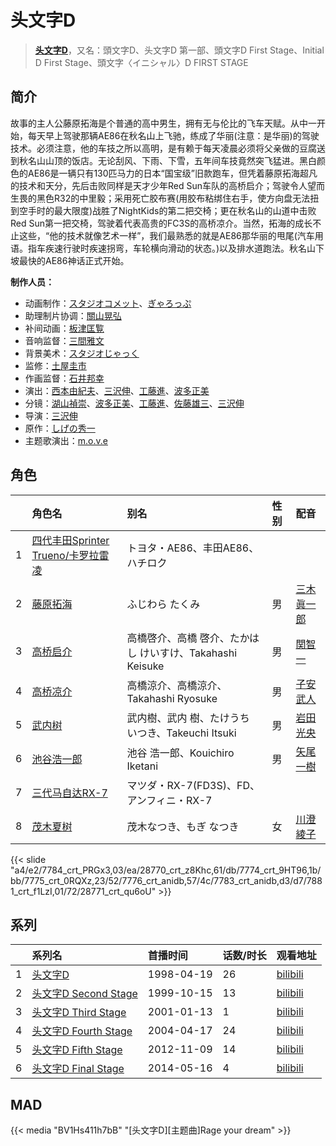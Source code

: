 # 头文字D


> <u>**[头文字D](https://bgm.tv/subject/8290)**</u>，又名：頭文字D、头文字D 第一部、頭文字D First Stage、Initial D First Stage、頭文字〈イニシャル〉D FIRST STAGE

## 简介

故事的主人公藤原拓海是个普通的高中男生，拥有无与伦比的飞车天赋。从中一开始，每天早上驾驶那辆AE86在秋名山上飞驰，练成了华丽(注意：是华丽)的驾驶技术。必须注意，他的车技之所以高明，是有赖于每天凌晨必须将父亲做的豆腐送到秋名山山顶的饭店。无论刮风、下雨、下雪，五年间车技竟然突飞猛进。黑白颜色的AE86是一辆只有130匹马力的日本“国宝级”旧款跑车，但凭着藤原拓海超凡的技术和天分，先后击败同样是天才少年Red Sun车队的高桥启介；驾驶令人望而生畏的黑色R32的中里毅；采用死亡胶布赛(用胶布粘绑住右手，使方向盘无法扭到空手时的最大限度)战胜了NightKids的第二把交椅；更在秋名山的山道中击败Red Sun第一把交椅，驾驶着代表高贵的FC3S的高桥凉介。当然，拓海的成长不止这些，“他的技术就像艺术一样”，我们最熟悉的就是AE86那华丽的甩尾(汽车用语。指车疾速行驶时疾速拐弯，车轮横向滑动的状态。)以及排水道跑法。秋名山下坡最快的AE86神话正式开始。

**制作人员：**
- 动画制作：[スタジオコメット](https://bgm.tv/person/13098)、[ぎゃろっぷ](https://bgm.tv/person/2773)
- 助理制片协调：[關山晃弘](https://bgm.tv/person/55029)
- 补间动画：[板津匡覧](https://bgm.tv/person/11989)
- 音响监督：[三間雅文](https://bgm.tv/person/42)
- 背景美术：[スタジオじゃっく](https://bgm.tv/person/11891)
- 监修：[土屋圭市](https://bgm.tv/person/28131)
- 作画监督：[石井邦幸](https://bgm.tv/person/28128)
- 演出：[西本由紀夫](https://bgm.tv/person/1447)、[三沢伸](https://bgm.tv/person/1051)、[工藤進](https://bgm.tv/person/990)、[波多正美](https://bgm.tv/person/1219)
- 分镜：[湖山禎崇](https://bgm.tv/person/1131)、[波多正美](https://bgm.tv/person/1219)、[工藤進](https://bgm.tv/person/990)、[佐藤雄三](https://bgm.tv/person/780)、[三沢伸](https://bgm.tv/person/1051)
- 导演：[三沢伸](https://bgm.tv/person/1051)
- 原作：[しげの秀一](https://bgm.tv/person/444)
- 主题歌演出：[m.o.v.e](https://bgm.tv/person/6767)

## 角色

|     |   角色名   |   别名  | 性别 |  配音  |
|:--- |:------  |:----      |:---  |:--   |
| 1 | [四代丰田Sprinter Trueno/卡罗拉雷凌](https://bgm.tv/character/7784) | トヨタ・AE86、丰田AE86、ハチロク |  |  |
| 2 | [藤原拓海](https://bgm.tv/character/28770) | ふじわら たくみ | 男 | [三木眞一郎](https://bgm.tv/person/4101) |
| 3 | [高桥启介](https://bgm.tv/character/7774) | 高橋啓介、高橋 啓介、たかはし けいすけ、Takahashi Keisuke | 男 | [関智一](https://bgm.tv/person/3868) |
| 4 | [高桥凉介](https://bgm.tv/character/7775) | 高橋涼介、高橋涼介、Takahashi Ryosuke | 男 | [子安武人](https://bgm.tv/person/1096) |
| 5 | [武内树](https://bgm.tv/character/7776) | 武内樹、武内 樹、たけうち いつき、Takeuchi Itsuki | 男 | [岩田光央](https://bgm.tv/person/3889) |
| 6 | [池谷浩一郎](https://bgm.tv/character/7783) | 池谷 浩一郎、Kouichiro Iketani | 男 | [矢尾一樹](https://bgm.tv/person/4085) |
| 7 | [三代马自达RX-7](https://bgm.tv/character/7881) | マツダ・RX-7(FD3S)、FD、アンフィニ・RX-7 |  |  |
| 8 | [茂木夏树](https://bgm.tv/character/28771) | 茂木なつき、もぎ なつき | 女 | [川澄綾子](https://bgm.tv/person/740) |

{{< slide "a4/e2/7784_crt_PRGx3,03/ea/28770_crt_z8Khc,61/db/7774_crt_9HT96,1b/bb/7775_crt_0RQXz,23/52/7776_crt_anidb,57/4c/7783_crt_anidb,d3/d7/7881_crt_f1LzI,01/72/28771_crt_qu6oU" >}}

## 系列

|     |   系列名   |   首播时间  | 话数/时长  | 观看地址 |
|:---  |:------    |:----      |:---       |:---  |
| 1 |[头文字D](https://bgm.tv/subject/8290)| 1998-04-19 | 26 | [bilibili](https://www.bilibili.com/bangumi/play/ss207)  |
| 2 |[头文字D Second Stage](https://bgm.tv/subject/9568)| 1999-10-15 | 13 | [bilibili](https://www.bilibili.com/bangumi/play/ss208)  |
| 3 |[头文字D Third Stage](https://bgm.tv/subject/9569)| 2001-01-13 | 1 | [bilibili](https://www.bilibili.com/bangumi/play/ss209)  |
| 4 |[头文字D Fourth Stage](https://bgm.tv/subject/3816)| 2004-04-17 | 24 | [bilibili](https://www.bilibili.com/bangumi/play/ss210)  |
| 5 |[头文字D Fifth Stage](https://bgm.tv/subject/46312)| 2012-11-09 | 14 | [bilibili](https://www.bilibili.com/bangumi/play/ss211)  |
| 6 |[头文字D Final Stage](https://bgm.tv/subject/104569)| 2014-05-16 | 4 | [bilibili](https://www.bilibili.com/bangumi/play/ss212)  |
 

## MAD

{{< media  "BV1Hs411h7bB"
"[头文字D][主题曲]Rage your dream"  >}}
